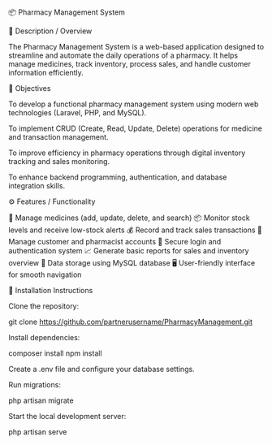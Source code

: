 📦 Pharmacy Management System

📝 Description / Overview

The Pharmacy Management System is a web-based application designed to streamline and automate the daily operations of a pharmacy. It helps manage medicines, track inventory, process sales, and handle customer information efficiently. 

🎯 Objectives

To develop a functional pharmacy management system using modern web technologies (Laravel, PHP, and MySQL).

To implement CRUD (Create, Read, Update, Delete) operations for medicine and transaction management.

To improve efficiency in pharmacy operations through digital inventory tracking and sales monitoring.

To enhance backend programming, authentication, and database integration skills.

⚙️ Features / Functionality

💊 Manage medicines (add, update, delete, and search)
📦 Monitor stock levels and receive low-stock alerts
💰 Record and track sales transactions
👥 Manage customer and pharmacist accounts
🔐 Secure login and authentication system
📈 Generate basic reports for sales and inventory overview
💾 Data storage using MySQL database
🖥️ User-friendly interface for smooth navigation

🧩 Installation Instructions

Clone the repository:

git clone https://github.com/partnerusername/PharmacyManagement.git


Install dependencies:

composer install
npm install


Create a .env file and configure your database settings.

Run migrations:

php artisan migrate


Start the local development server:

php artisan serve
